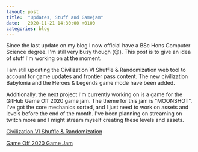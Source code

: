 ```yaml
---
layout: post
title:  "Updates, Stuff and Gamejam"
date:   2020-11-21 14:30:00 +0100
categories: blog
---
```


Since the last update on my blog I now official have a BSc Hons Computer Science degree. I'm still very busy though (😉). 
This post is to give an idea of stuff I'm working on at the moment. 

I am still updating the Civilization VI Shuffle & Randomization web tool to account for game updates and frontier pass content. 
The new civilization Babylonia and the Heroes & Legends game mode have been added. 

Additionally, the next project I'm currently working on is a game for the GitHub Game Off 2020 game jam. The theme for this jam is "MOONSHOT".
I've got the core mechanics sorted, and I just need to work on assets and levels before the end of the month. 
I've been planning on streaming on twitch more and I might stream myself creating these levels and assets.

[Civilization VI Shuffle & Randomization](https://civvisr.moggrat.com/)

[Game Off 2020 Game Jam](https://itch.io/jam/game-off-2020)


